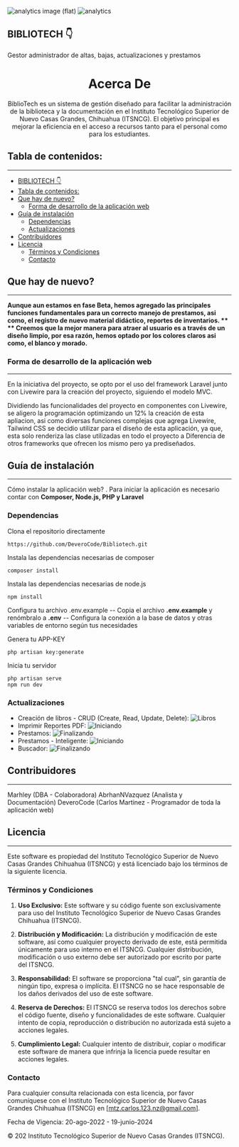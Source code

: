 
![analytics image (flat)](https://raw.githubusercontent.com/vitr/google-analytics-beacon/master/static/badge-flat.gif)
![analytics](https://www.google-analytics.com/collect?v=1&cid=555&t=pageview&ec=repo&ea=open&dp=/Plantilla-de-repositorio/readme&dt=&tid=UA-4677001-16)

## BIBLIOTECH 👇
Gestor administrador de altas, bajas, actualizaciones y prestamos


<h1 align="center">Acerca De</h1>
<p align="center"> BiblioTech es un sistema de gestión diseñado para facilitar la administración de la biblioteca y la documentación en el Instituto Tecnológico Superior de Nuevo Casas Grandes, Chihuahua (ITSNCG). El objetivo principal es mejorar la eficiencia en el acceso a recursos tanto para el personal como para los estudiantes.</p>

## Tabla de contenidos:
---

- [BIBLIOTECH 👇](#bibliotech-)
- [Tabla de contenidos:](#tabla-de-contenidos)
- [Que hay de nuevo?](#que-hay-de-nuevo)
  - [Forma de desarrollo de la aplicación web](#forma-de-desarrollo-de-la-aplicación-web)
- [Guía de instalación](#guía-de-instalación)
  - [Dependencias](#dependencias)
  - [Actualizaciones](#actualizaciones)
- [Contribuidores](#contribuidores)
- [Licencia](#licencia)
  - [Términos y Condiciones](#términos-y-condiciones)
  - [Contacto](#contacto)

## Que hay de nuevo?
---
**Aunque aun estamos en fase Beta, hemos agregado las principales funciones fundamentales para un correcto manejo de prestamos, asi como, el registro de nuevo material didáctico, reportes de inventarios. **
** Creemos que la mejor manera para atraer al usuario es a través de un diseño limpio, por esa razón, hemos optado por los colores claros asi como, el blanco y morado.**

### Forma de desarrollo de la aplicación web
---
En la iniciativa del proyecto, se opto por el uso del framework Laravel junto con Livewire para la creación del proyecto, siguiendo el modelo MVC.

Dividiendo las funcionalidades del proyecto en componentes con Livewire, se aligero la programación optimizando un 12% la creación de esta apliacion, asi como diversas funciones complejas que agrega Livewire,
Tailwind CSS se decidio utilizar para el diseño de esta aplicación, ya que, esta solo renderiza las clase utilizadas en todo el proyecto a Diferencia de otros frameworks que ofrecen los mismo pero ya prediseñados.

## Guía de instalación
---
Cómo instalar la aplicación web? . Para iniciar la aplicación es necesario contar con **Composer, Node.js, PHP y Laravel**

### Dependencias
Clona el repositorio directamente

    https://github.com/DeveroCode/Bibliotech.git

Instala las dependencias necesarias de composer

    composer install

Instala las dependencias necesarias de node.js

    npm install

Configura tu archivo .env.example
-- Copia el archivo **.env.example** y renómbralo a **.env**
-- Configura la conexión a la base de datos y otras variables de entorno según tus necesidades

Genera tu APP-KEY

    php artisan key:generate

Inicia tu servidor

    php artisan serve
    npm run dev

### Actualizaciones

- Creación de libros - CRUD (Create, Read, Update, Delete): ![Libros](https://img.shields.io/badge/Finalizado-100-green)
- Imprimir Reportes PDF: ![Iniciando](https://img.shields.io/badge/Iniciando-10-red)
- Prestamos: ![Finalizando](https://img.shields.io/badge/Finalizado-85-bluered)
- Prestamos - Inteligente: ![Iniciando](https://img.shields.io/badge/Iniciando-0-orange)
- Buscador: ![Finalizando](https://img.shields.io/badge/Finalizado-100-green)


## Contribuidores
---
Marhley (DBA - Colaboradora)
AbrhanNVazquez (Analista y Documentación)
DeveroCode (Carlos Martinez - Programador de toda la aplicación web)


## Licencia 
---

Este software es propiedad del Instituto Tecnológico Superior de Nuevo Casas Grandes Chihuahua (ITSNCG) y está licenciado bajo los términos de la siguiente licencia.

### Términos y Condiciones

1. **Uso Exclusivo:** Este software y su código fuente son exclusivamente para uso del Instituto Tecnológico Superior de Nuevo Casas Grandes Chihuahua (ITSNCG).

2. **Distribución y Modificación:** La distribución y modificación de este software, así como cualquier proyecto derivado de este, está permitida únicamente para uso interno en el ITSNCG. Cualquier distribución, modificación o uso externo debe ser autorizado por escrito por parte del ITSNCG.

3. **Responsabilidad:** El software se proporciona "tal cual", sin garantía de ningún tipo, expresa o implícita. El ITSNCG no se hace responsable de los daños derivados del uso de este software.

4. **Reserva de Derechos:** El ITSNCG se reserva todos los derechos sobre el código fuente, diseño y funcionalidades de este software. Cualquier intento de copia, reproducción o distribución no autorizada está sujeto a acciones legales.

5. **Cumplimiento Legal:** Cualquier intento de distribuir, copiar o modificar este software de manera que infrinja la licencia puede resultar en acciones legales.


### Contacto

Para cualquier consulta relacionada con esta licencia, por favor comuníquese con el Instituto Tecnológico Superior de Nuevo Casas Grandes Chihuahua (ITSNCG) en [mtz.carlos.123.nz@gmail.com].

Fecha de Vigencia: 20-ago-2022 - 19-junio-2024

© 202 Instituto Tecnológico Superior de Nuevo Casas Grandes (ITSNCG).
